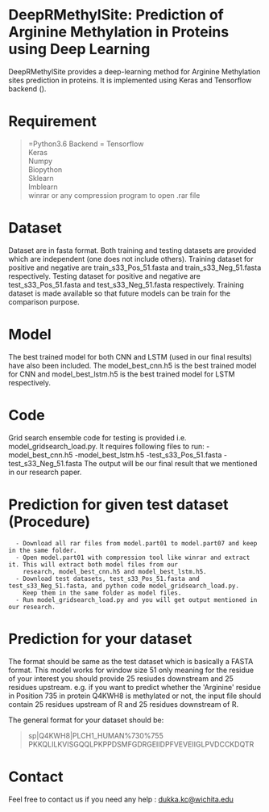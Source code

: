 # DeepRMethylSite: Prediction of Arginine Methylation in Proteins using Deep Learning

DeepRMethylSite provides a deep-learning method for Arginine Methylation sites prediction in proteins. It is implemented using Keras and Tensorflow backend (). 




# Requirement
  >=Python3.6
  Backend = Tensorflow <br/>
  Keras <br/>
  Numpy <br/>
  Biopython <br/>
  Sklearn <br/>
  Imblearn <br/>
  winrar or any compression program to open .rar file
 # Dataset
 Dataset are in fasta format. Both training and testing datasets are provided which are independent (one does not include others).
 Training dataset for positive and negative are train_s33_Pos_51.fasta and train_s33_Neg_51.fasta respectively. Testing dataset for positive and negative are test_s33_Pos_51.fasta and test_s33_Neg_51.fasta respectively. Training dataset is made available so that future models can be train for the comparison purpose.
 # Model
 The best trained model for both CNN and LSTM (used in our final results) have also been included. The model_best_cnn.h5 is the best trained model for CNN and model_best_lstm.h5 is the best trained model for LSTM respectively. 
 # Code
 Grid search ensemble code for testing is provided i.e. model_gridsearch_load.py. It requires following files to run:
      -model_best_cnn.h5
      -model_best_lstm.h5
      -test_s33_Pos_51.fasta
      -test_s33_Neg_51.fasta
 The output will be our final result that we mentioned in our research paper.
 # Prediction for given test dataset (Procedure)
      - Download all rar files from model.part01 to model.part07 and keep in the same folder.
      - Open model.part01 with compression tool like winrar and extract it. This will extract both model files from our 
        research, model_best_cnn.h5 and model_best_lstm.h5.
      - Download test datasets, test_s33_Pos_51.fasta and test_s33_Neg_51.fasta, and python code model_gridsearch_load.py.
        Keep them in the same folder as model files.
      - Run model_gridsearch_load.py and you will get output mentioned in our research.
 # Prediction for your dataset
 The format should be same as the test dataset which is basically a FASTA format. This model works for window size 51 only meaning for the residue of your interest you should provide 25 resiudes downstream and 25 residues upstream. e.g. if you want to predict whether the 'Arginine' residue in Position 735 in protein Q4KWH8 is methylated or not, the input file should contain 25 residues upstream of R and 25 residues downstream of R.
 
 The general format for your dataset should be:

>sp|Q4KWH8|PLCH1_HUMAN%730%755
PKKQLILKVISGQQLPKPPDSMFGDRGEIIDPFVEVEIIGLPVDCCKDQTR

 # Contact 
 Feel free to contact us if you need any help : dukka.kc@wichita.edu
 
